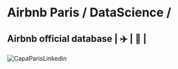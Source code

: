 # Airbnb Paris / DataScience /
##  Airbnb official database | :airplane: | :hotel: |

![CapaParisLinkedin](https://user-images.githubusercontent.com/76967004/107850120-c928e580-6dde-11eb-9cf5-372dbfda6655.jpg)

